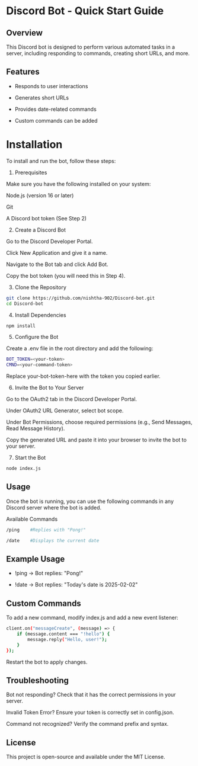 # Discord Bot - Quick Start Guide

## Overview

This Discord bot is designed to perform various automated tasks in a server, including responding to commands, creating short URLs, and more.

## Features

* Responds to user interactions

* Generates short URLs

* Provides date-related commands

* Custom commands can be added

# Installation

To install and run the bot, follow these steps:

1. Prerequisites

Make sure you have the following installed on your system:

Node.js (version 16 or later)

Git

A Discord bot token (See Step 2)

2. Create a Discord Bot

Go to the Discord Developer Portal.

Click New Application and give it a name.

Navigate to the Bot tab and click Add Bot.

Copy the bot token (you will need this in Step 4).

3. Clone the Repository

```bash
git clone https://github.com/nishtha-902/Discord-bot.git
cd Discord-bot
```

4. Install Dependencies

```bash
npm install
```

5. Configure the Bot

Create a .env file in the root directory and add the following:

```bash
BOT_TOKEN=<your-token>
CMND=<your-command-token>
```

Replace your-bot-token-here with the token you copied earlier.

6. Invite the Bot to Your Server

Go to the OAuth2 tab in the Discord Developer Portal.

Under OAuth2 URL Generator, select bot scope.

Under Bot Permissions, choose required permissions (e.g., Send Messages, Read Message History).

Copy the generated URL and paste it into your browser to invite the bot to your server.

7. Start the Bot

```bash
node index.js
```

## Usage

Once the bot is running, you can use the following commands in any Discord server where the bot is added.

Available Commands

```bash
/ping    #Replies with "Pong!"

/date    #Displays the current date
```

## Example Usage

* !ping → Bot replies: "Pong!"

* !date → Bot replies: "Today's date is 2025-02-02"


## Custom Commands

To add a new command, modify index.js and add a new event listener:

```bash
client.on("messageCreate", (message) => {
    if (message.content === "!hello") {
        message.reply("Hello, user!");
    }
});
```

Restart the bot to apply changes.

## Troubleshooting

Bot not responding? Check that it has the correct permissions in your server.

Invalid Token Error? Ensure your token is correctly set in config.json.

Command not recognized? Verify the command prefix and syntax.

## License

This project is open-source and available under the MIT License.
